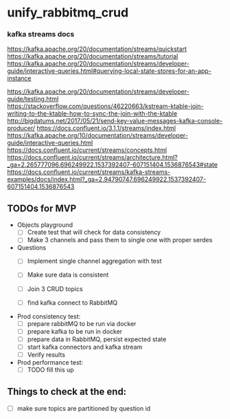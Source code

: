 # unify_rabbitmq_crud

### kafka streams docs

https://kafka.apache.org/20/documentation/streams/quickstart
https://kafka.apache.org/20/documentation/streams/tutorial
https://kafka.apache.org/20/documentation/streams/developer-guide/interactive-queries.html#querying-local-state-stores-for-an-app-instance



https://kafka.apache.org/20/documentation/streams/developer-guide/testing.html
https://stackoverflow.com/questions/46220663/kstream-ktable-join-writing-to-the-ktable-how-to-sync-the-join-with-the-ktable
http://bigdatums.net/2017/05/21/send-key-value-messages-kafka-console-producer/
https://docs.confluent.io/3.1.1/streams/index.html
https://kafka.apache.org/10/documentation/streams/developer-guide/interactive-queries.html
https://docs.confluent.io/current/streams/concepts.html
https://docs.confluent.io/current/streams/architecture.html?_ga=2.265777096.696249922.1537392407-607151404.1536876543#state
https://docs.confluent.io/current/streams/kafka-streams-examples/docs/index.html?_ga=2.94790747.696249922.1537392407-607151404.1536876543


## TODOs for MVP

* Objects playground
    * [ ] Create test that will check for data consistency
    * [ ] Make 3 channels and pass them to single one with proper serdes
    
* Questions
    * [ ] Implement single channel aggregation with test
    * [ ] Make sure data is consistent
    * [ ] Join 3 CRUD topics
    * [ ] find kafka connect to RabbitMQ
    
    
* Prod consistency test:
    * [ ] prepare rabbitMQ to be run via docker
    * [ ] prepare kafka to be run in docker
    * [ ] prepare data in RabbitMQ, persist expected state
    * [ ] start kafka connectors and kafka stream
    * [ ] Verify results
    
* Prod performance test:
    * [ ] TODO fill this up
     
## Things to check at the end:
* [ ] make sure topics are partitioned by question id
